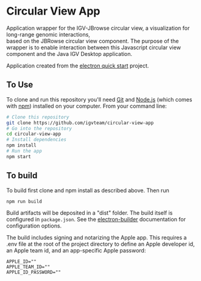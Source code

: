 # Circular View App
 
Application wrapper for the IGV-JBrowse circular view, a visualization for long-range genomic interactions,   
based on the JBRowse circular view component.  The purpose of the wrapper is to enable interaction between
this Javascript circular view component and the Java IGV Desktop application.

Application created from the [electron quick start](https://github.com/electron/electron-quick-start) project.

## To Use

To clone and run this repository you'll need [Git](https://git-scm.com) and [Node.js](https://nodejs.org/en/download/) 
(which comes with [npm](http://npmjs.com)) installed on your computer. From your command line:

```bash
# Clone this repository
git clone https://github.com/igvteam/circular-view-app
# Go into the repository
cd circular-view-app
# Install dependencies
npm install
# Run the app
npm start
```

## To build

To build first clone and npm install as described above.  Then run

```bash
npm run build
```
Build artifacts will be deposited in a "dist" folder.   The build itself is configured in ```package.json```.  See
the [electron-builder](https://www.electron.build/) documentation for configuration options.

The build includes signing and notarizing the Apple app. This requires a .env file at the root of the project directory to define an Apple developer id, an Apple team id, and an app-specific Apple password:
```
APPLE_ID=""
APPLE_TEAM_ID=""
APPLE_ID_PASSWORD=""
```
